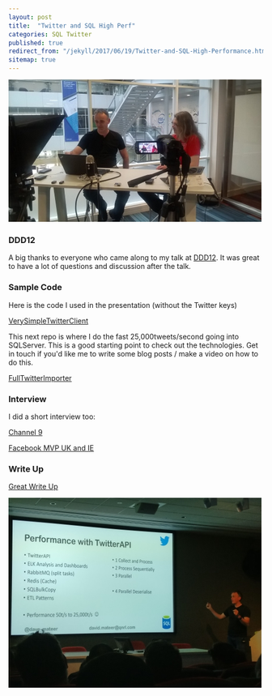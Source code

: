 ```yaml
---
layout: post
title:  "Twitter and SQL High Perf"
categories: SQL Twitter
published: true 
redirect_from: "/jekyll/2017/06/19/Twitter-and-SQL-High-Performance.html"
sitemap: true
---
```

![Interview](/assets/interview2_500.jpg)

### DDD12

A big thanks to everyone who came along to my talk at [DDD12](http://www.developerdeveloperdeveloper.com/Schedule). It was great to have a lot of questions and discussion after the talk.

### Sample Code

Here is the code I used in the presentation (without the Twitter keys)

[VerySimpleTwitterClient](https://github.com/djhmateer/VerySimpleTwitterClient)

This next repo is where I do the fast 25,000tweets/second going into SQLServer. This is a good starting point to check out the technologies. Get in touch if you'd like me to write some blog posts / make a video on how to do this.

[FullTwitterImporter](https://github.com/djhmateer/TwitterFullImporter)

### Interview

I did a short interview too:

[Channel 9](https://channel9.msdn.com/events/DDD/DDD12-Developer-Day-2017/Streaming-Large-Volumes-of-Data-into-SQL)

[Facebook MVP UK and IE](https://www.facebook.com/pg/mvpsukandie/videos)

### Write Up

[Great Write Up](http://blog.craigtp.co.uk/post/DDD-12-In-Review)

![DDD12](/assets/DaveDDD12_500.jpg)
